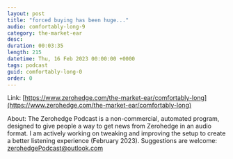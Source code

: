 ```yaml
---
layout: post
title: "forced buying has been huge..."
audio: comfortably-long-9
category: the-market-ear
desc: 
duration: 00:03:35
length: 215
datetime: Thu, 16 Feb 2023 00:00:00 +0000
tags: podcast
guid: comfortably-long-0
order: 0
---
```



Link: [https://www.zerohedge.com/the-market-ear/comfortably-long](https://www.zerohedge.com/the-market-ear/comfortably-long)

About: The Zerohedge Podcast is a non-commercial, automated program, designed to give people a way to get news from Zerohedge in an audio format.  I am actively working on tweaking and improving the setup to create a better listening experience (February 2023).  Suggestions are welcome: [zerohedgePodcast@outlook.com](mailto:zerohedgePodcast@outlook.com)